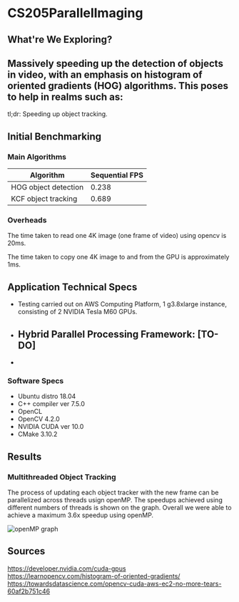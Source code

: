 # CS205ParallelImaging

## What're We Exploring?
Massively speeding up the detection of objects in video, with an emphasis on histogram of oriented gradients (HOG) algorithms. 
This poses to help in realms such as:
- 

tl;dr: Speeding up object tracking.


## Initial Benchmarking


### Main Algorithms

| Algorithm  | Sequential FPS |
| ------------- | ------------- |
| HOG object detection  | 0.238  |
| KCF object tracking  | 0.689  |

### Overheads

The time taken to read one 4K image (one frame of video) using opencv is 20ms.

The time taken to copy one 4K image to and from the GPU is approximately 1ms. 


## Application Technical Specs
- Testing carried out on AWS Computing Platform, 1 g3.8xlarge instance, consisting of 2 NVIDIA Tesla M60 GPUs.
- Hybrid Parallel Processing Framework: [TO-DO]
  - 
- 

### Software Specs
- Ubuntu distro 18.04
- C++ compiler ver 7.5.0
- OpenCL
- OpenCV 4.2.0
- NVIDIA CUDA ver 10.0
- CMake 3.10.2

## Results


### Multithreaded Object Tracking

The process of updating each object tracker with the new frame can be parallelized across threads usign openMP. The speedups achieved using different numbers of threads is shown on the graph. Overall we were able to achieve a maximum 3.6x speedup using openMP. 

![openMP graph]("./img/openmptracking.png")


### 

## Sources

https://developer.nvidia.com/cuda-gpus
https://learnopencv.com/histogram-of-oriented-gradients/
https://towardsdatascience.com/opencv-cuda-aws-ec2-no-more-tears-60af2b751c46


